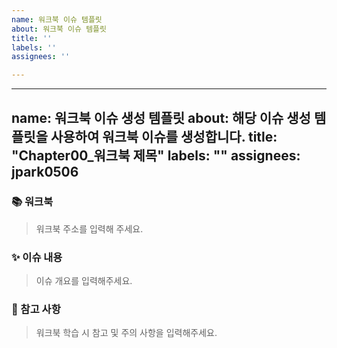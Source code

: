 ```yaml
---
name: 워크북 이슈 템플릿
about: 워크북 이슈 템플릿
title: ''
labels: ''
assignees: ''

---
```


---
name: 워크북 이슈 생성 템플릿
about: 해당 이슈 생성 템플릿을 사용하여 워크북 이슈를 생성합니다.
title: "Chapter00_워크북 제목"
labels: ""
assignees: jpark0506
---

<!-- 이슈 제목 : Chapter01_서버란 무엇인가(소켓&멀티 프로세스) -->

### 📚 워크북

> 워크북 주소를 입력해 주세요.

### ✨ 이슈 내용

> 이슈 개요를 입력해주세요.

### 📍 참고 사항

> 워크북 학습 시 참고 및 주의 사항을 입력해주세요.
